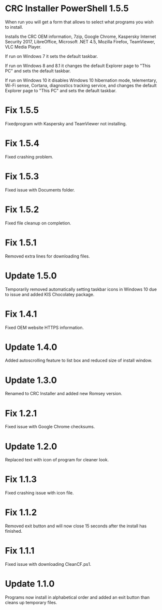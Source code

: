 # CRC Installer PowerShell 1.5.5

When run you will get a form that allows to select what programs you wish to install.

Installs the CRC OEM information, 7zip, Google Chrome, Kaspersky Internet Security 2017, LibreOffice, Microsoft .NET 4.5, Mozilla Firefox, TeamViewer, VLC Media Player.

If run on Windows 7 it sets the default taskbar.

If run on Windows 8 and 8.1 it changes the default Explorer page to "This PC" and sets the default taskbar.

If run on Windows 10 it disables Windows 10 hibernation mode, telementary, Wi-Fi sense, Cortana, diagnostics tracking service, and changes the default Explorer page to "This PC" and sets the default taskbar.

# Fix 1.5.5

Fixedprogram with Kaspersky and TeamViewer not installing.

# Fix 1.5.4

Fixed crashing problem.

# Fix 1.5.3

Fixed issue with Documents folder.

# Fix 1.5.2

Fixed file cleanup on completion.

# Fix 1.5.1

Removed extra lines for downloading files.

# Update 1.5.0

Temporarily removed automatically setting taskbar icons in Windows 10 due to issue and added KIS Chocolatey package.

# Fix 1.4.1

Fixed OEM website HTTPS information.

# Update 1.4.0

Added autoscrolling feature to list box and reduced size of install window.

# Update 1.3.0

Renamed to CRC Installer and added new Romsey version.

# Fix 1.2.1

Fixed issue with Google Chrome checksums.

# Update 1.2.0

Replaced text with icon of program for cleaner look.

# Fix 1.1.3

Fixed crashing issue with icon file.

# Fix 1.1.2

Removed exit button and will now close 15 seconds after the install has finished.

# Fix 1.1.1

Fixed issue with downloading CleanCF.ps1.

# Update 1.1.0

Programs now install in alphabetical order and added an exit button than cleans up temporary files.
